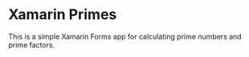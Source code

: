 # Xamarin Primes

This is a simple Xamarin Forms app for calculating prime numbers and prime factors.